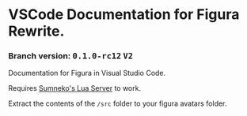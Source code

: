 # VSCode Documentation for Figura Rewrite.
### Branch version: <kbd>**0.1.0-rc12**</kbd> <kbd>**V2**</kbd>

Documentation for Figura in Visual Studio Code.

Requires [Sumneko's Lua Server](https://marketplace.visualstudio.com/items?itemName=sumneko.lua) to work.

Extract the contents of the `/src` folder to your figura avatars folder.

